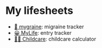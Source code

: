 # My lifesheets

- [🤕 mygraine](mygraine): migraine tracker
- [😀 MyLife](mylife): entry tracker
- [👶🏼 Childcare](childcare): childcare calculator